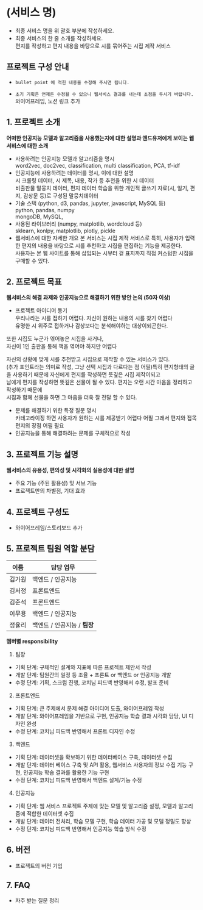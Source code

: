 # (서비스 명)
- 최종 서비스 명을 위 괄호 부분에 작성하세요.
- 최종 서비스의 한 줄 소개를 작성하세요.  
편지를 작성하고 편지 내용을 바탕으로 시를 묶어주는 시집 제작 서비스


## 프로젝트 구성 안내

* `bullet point 에 적힌 내용을 수정해 주시면 됩니다.`

* `초기 기획은 언제든 수정될 수 있으니 웹서비스 결과를 내는데 초점을 두시기 바랍니다.`  
와이어프레임, 노션 링크 추가

## 1. 프로젝트 소개

**어떠한 인공지능 모델과 알고리즘을 사용했는지에 대한 설명과 엔드유저에게 보이는 웹서비스에 대한 소개**

  - 사용하려는 인공지능 모델과 알고리즘을 명시  
  word2vec, doc2vec, classification, multi classification, PCA, tf-idf  
  - 인공지능에 사용하려는 데이터를 명시, 이에 대한 설명  
  시 크롤링 데이터, 시 제목, 내용, 작가 등 추천을 위한 시 데이터  
  비출판물 말뭉치 데이터, 편지 데이터 학습을 위한 개인적 글쓰기 자료(시, 일기, 편지, 감상문 등)로 구성된 말뭉치데이터
  - 기술 스택 (python, d3, pandas, jupyter, javascript, MySQL 등)  
  python, pandas, numpy  
  mongoDB, MySQL,  
  - 사용된 라이브러리 (numpy, matplotlib, wordcloud 등)  
  sklearn, konlpy, matplotlib, plotly, pickle
  - 웹서비스에 대한 자세한 개요
  본 서비스는 시집 제작 서비스로 특히, 사용자가 입력한 편지의 내용을 바탕으로 시를 추천하고 시집을 편집하는 기능을 제공한다.  
  사용자는 본 웹 사이트를 통해 삽입되는 시부터 겉 표지까지 직접 커스텀한 시집을 구매할 수 있다.

## 2. 프로젝트 목표

**웹서비스의 해결 과제와 인공지능으로 해결하기 위한 방안 논의 (50자 이상)**
  - 프로젝트 아이디어 동기  
우리나라는 시를 접하기 어렵다. 자신이 원하는 내용의 시를 찾기 어렵다  
유명한 시 위주로 접하거나 감상보다는 분석해야하는 대상이되곤한다.  

또한 시집도 누군가 엮어놓은 시집을 사거나,  
자신이 1인 출판을 통해 책을 엮어야 하지만 어렵다  

자신의 상황에 맞게 시를 추천받고 시집으로 제작할 수 있는 서비스가 있다.  
(추가 포인트라는 의미로 작성, 그냥 선택 시집과 다르다는 점 어필)특히 편지형태의 글을 사용하기 때문에 자신에게 편지를 작성하면 뜻깊은 시집 제작이되고  
남에게 편지를 작성하면 뜻깊은 선물이 될 수 있다. 편지는 오랜 시간 마음을 정리하고 작성하기 때문에  
시집과 함께 선물을 하면 그 마음을 더욱 잘 전달 할 수 있다.  
  - 문제를 해결하기 위한 특정 질문 명시  
  카테고라이징 하면 사용자가 원하는 시를 제공받기 어렵다 어필 그래서 편지와 접목  
편지의 장점 어필 필요  
  - 인공지능을 통해 해결하려는 문제를 구체적으로 작성


## 3. 프로젝트 기능 설명

**웹서비스의 유용성, 편의성 및 시각화의 실용성에 대한 설명**
  - 주요 기능 (주된 활용성) 및 서브 기능
  - 프로젝트만의 차별점, 기대 효과

## 4. 프로젝트 구성도
  - 와이어프레임/스토리보드 추가

## 5. 프로젝트 팀원 역할 분담
| 이름 | 담당 업무 |
| ------ | ------ |
| 김가원 | 백엔드 / 인공지능 |
| 김서정 | 프론트엔드 |
| 김준석 | 프론트엔드 |
| 이무용 | 백엔드 / 인공지능 |
| 정율리 | 백엔드 / 인공지능 / **팀장** |

**멤버별 responsibility**

1. 팀장

- 기획 단계: 구체적인 설계와 지표에 따른 프로젝트 제안서 작성
- 개발 단계: 팀원간의 일정 등 조율 + 프론트 or 백엔드 or 인공지능 개발
- 수정 단계: 기획, 스크럼 진행, 코치님 피드백 반영해서 수정, 발표 준비

2. 프론트엔드

- 기획 단계: 큰 주제에서 문제 해결 아이디어 도출, 와이어프레임 작성
- 개발 단계: 와이어프레임을 기반으로 구현, 인공지능 학습 결과 시각화 담당, UI 디자인 완성
- 수정 단계: 코치님 피드백 반영해서 프론트 디자인 수정

3. 백엔드

- 기획 단계: 데이터셋을 확보하기 위한 데이터베이스 구축, 데이터셋 수집
- 개발 단계: 데이터 베이스 구축 및 API 활용, 웹서비스 사용자의 정보 수집 기능 구현, 인공지능 학습 결과를 활용한 기능 구현
- 수정 단계: 코치님 피드백 반영해서 백엔드 설계/기능 수정

4. 인공지능

- 기획 단계: 웹 서비스 프로젝트 주제에 맞는 모델 및 알고리즘 설정, 모델과 알고리즘에 적합한 데이터셋 수집
- 개발 단계: 데이터 전처리, 학습 모델 구현, 학습 데이터 가공 및 모델 정밀도 향상
- 수정 단계: 코치님 피드백 반영해서 인공지능 학습 방식 수정


## 6. 버전
  - 프로젝트의 버전 기입

## 7. FAQ
  - 자주 받는 질문 정리

